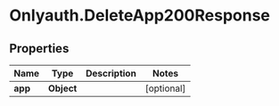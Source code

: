 # Onlyauth.DeleteApp200Response

## Properties

Name | Type | Description | Notes
------------ | ------------- | ------------- | -------------
**app** | **Object** |  | [optional] 


